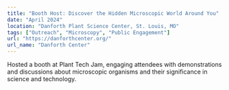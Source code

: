 ```yaml
---
title: "Booth Host: Discover the Hidden Microscopic World Around You"
date: "April 2024"
location: "Danforth Plant Science Center, St. Louis, MO"
tags: ["Outreach", "Microscopy", "Public Engagement"]
url: "https://danforthcenter.org/"
url_name: "Danforth Center"
---
```


Hosted a booth at Plant Tech Jam, engaging attendees with demonstrations and discussions about microscopic organisms and their significance in science and technology.
